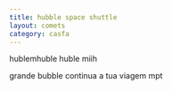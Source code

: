 ```yaml
---
title: hubble space shuttle
layout: comets
category: casfa
---
```


hublemhuble huble miih

grande bubble continua a tua viagem mpt
